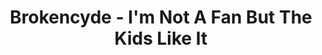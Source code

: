 ---
title: Brokencyde - I'm Not A Fan But The Kids Like It
number: 20
description: This month we get straight to the point and review an album considered by some as "objectively bad music"; Brokencyde's debut album "I'm Not A Fan But The Kids Like It". Is Crunkcore what the kids are listening to? And if so, is that a good thing? So many questions...
link-mp3: http://feeds.soundcloud.com/stream/203832111-radio4scotland-hmm-interesting-choice-ep20-brokencyde-im-not-a-fan-but-the-kids-like-it.mp3
duration: "00:34:50"
byte-length: 83629638
pub-date: Mon, 04 May 2015 09:45:31 GMT
soundcloud-id: 203832111
---